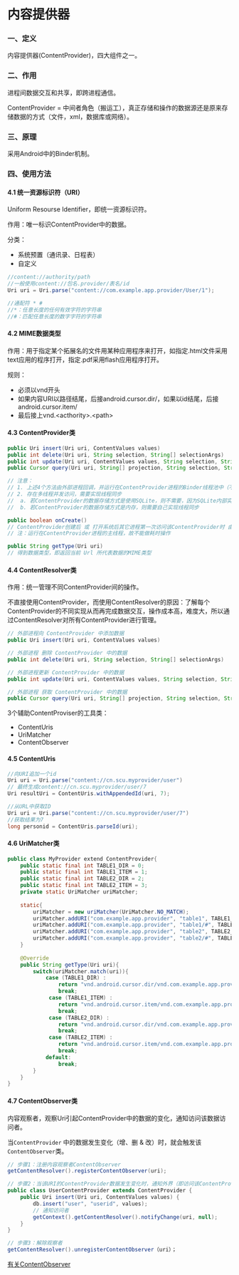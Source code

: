 # 内容提供器

### 一、定义

内容提供器(ContentProvider)，四大组件之一。

### 二、作用

进程间数据交互和共享，即跨进程通信。

ContentProvider = 中间者角色（搬运工），真正存储和操作的数据源还是原来存储数据的方式（文件，xml，数据库或网络）。

### 三、原理

采用Android中的Binder机制。

### 四、使用方法

#### 4.1 统一资源标识符（URI）

Uniform Resourse Identifier，即统一资源标识符。

作用：唯一标识ContentProvider中的数据。

分类：

- 系统预置（通讯录、日程表）
- 自定义

```java
//content://authority/path
//一般使用content://包名.provider/表名/id
Uri uri = Uri.parse("content://com.example.app.provider/User/1");

//通配符 * #
//*：任意长度的任何有效字符的字符串
//#：匹配任意长度的数字字符的字符串
```

#### 4.2 MIME数据类型

作用：用于指定某个拓展名的文件用某种应用程序来打开，如指定.html文件采用text应用的程序打开，指定.pdf采用flash应用程序打开。

规则：

- 必须以vnd开头
- 如果内容URI以路径结尾，后接android.cursor.dir/，如果以id结尾，后接android.cursor.item/
- 最后接上vnd.\<acthority>.\<path>

#### 4.3 ContentProvider类 

```java
public Uri insert(Uri uri, ContentValues values)
public int delete(Uri uri, String selection, String[] selectionArgs)
public int update(Uri uri, ContentValues values, String selection, String[] selectionArgs)
public Cursor query(Uri uri, String[] projection, String selection, String[] selectionArgs,  String sortOrder)

// 注意：
// 1. 上述4个方法由外部进程回调，并运行在ContentProvider进程的Binder线程池中（不是主线程）
// 2. 存在多线程并发访问，需要实现线程同步
//  a. 若ContentProvider的数据存储方式是使用SQLite，则不需要，因为SQLite内部实现好了线程同步，若是多个SQLite则需要，因为SQL对象之间无法进行线程同步
//  b. 若ContentProvider的数据存储方式是内存，则需要自己实现线程同步

public boolean onCreate() 
// ContentProvider创建后 或 打开系统后其它进程第一次访问该ContentProvider时 由系统进行调用
// 注：运行在ContentProvider进程的主线程，故不能做耗时操作

public String getType(Uri uri)
// 得到数据类型，即返回当前 Url 所代表数据的MIME类型
```

#### 4.4 ContentResolver类

作用：统一管理不同ContentProvider间的操作。

不直接使用ContentProvider，而使用ContentResolver的原因：了解每个ContentProvider的不同实现从而再完成数据交互，操作成本高，难度大，所以通过ContentResolver对所有ContentProvider进行管理。

```java
// 外部进程向 ContentProvider 中添加数据
public Uri insert(Uri uri, ContentValues values)　 

// 外部进程 删除 ContentProvider 中的数据
public int delete(Uri uri, String selection, String[] selectionArgs)

// 外部进程更新 ContentProvider 中的数据
public int update(Uri uri, ContentValues values, String selection, String[] selectionArgs)　 

// 外部进程 获取 ContentProvider 中的数据
public Cursor query(Uri uri, String[] projection, String selection, String[] selectionArgs, String sortOrder)
```

3个辅助ContentProviser的工具类：

- ContentUris
- UriMatcher
- ContentObserver

#### 4.5 ContentUris

```java
//向URI追加一个id
Uri uri = Uri.parse("content://cn.scu.myprovider/user") 
// 最终生成content://cn.scu.myprovider/user/7
Uri resultUri = ContentUris.withAppendedId(uri, 7); 

//从URL中获取ID
Uri uri = Uri.parse("content://cn.scu.myprovider/user/7") 
//获取结果为7
long personid = ContentUris.parseId(uri); 
```

#### 4.6 UriMatcher类

```java
public class MyProvider extend ContentProvider{
    public static final int TABLE1_DIR = 0;
    public static final int TABLE1_ITEM = 1;
    public static final int TABLE2_DIR = 2;
    public static final int TABLE2_ITEM = 3;
    private static UriMatcher uriMatcher;
    
    static{
        uriMatcher = new uriMatcher(UriMatcher.NO_MATCH);
        uriMatcher.addURI("com.example.app.provider", "table1", TABLE1_DIR);
        uriMatcher.addURI("com.example.app.provider", "table1/#", TABLE1_ITEM);
        uriMatcher.addURI("com.example.app.provider", "table2", TABLE2_DIR);
        uriMatcher.addURI("com.example.app.provider", "table2/#", TABLE2_ITEM);
    }
    
    @Override
    public String getType(Uri uri){
        switch(uriMatcher.match(uri)){
			case (TABLE1_DIR) :
                return "vnd.android.cursor.dir/vnd.com.example.app.provider.table1"
                break;
             case (TABLE1_ITEM) :
                return "vnd.android.cursor.item/vnd.com.example.app.provider.table1"
                break;
             case (TABLE2_DIR) :
                return "vnd.android.cursor.dir/vnd.com.example.app.provider.table2"
                break;
             case (TABLE2_ITEM) :
                return "vnd.android.cursor.item/vnd.com.example.app.provider.table2"
                break;
            default:
                break;
        }
    }
}
```

#### 4.7 ContentObserver类

内容观察者，观察Uri引起ContentProvider中的数据的变化，通知访问该数据访问者。

当`ContentProvider` 中的数据发生变化（增、删 & 改）时，就会触发该 `ContentObserver`类。

```java
// 步骤1：注册内容观察者ContentObserver
getContentResolver().registerContentObserver(uri);

// 步骤2：当该URI的ContentProvider数据发生变化时，通知外界（即访问该ContentProvider数据的访问者）
public class UserContentProvider extends ContentProvider {
    public Uri insert(Uri uri, ContentValues values) {
        db.insert("user", "userid", values);
        // 通知访问者
        getContext().getContentResolver().notifyChange(uri, null);
    }
}

// 步骤3：解除观察者
getContentResolver().unregisterContentObserver（uri）；
```

[有关ContentObserver](https://blog.csdn.net/qinjuning/article/details/7047607#commentBox)